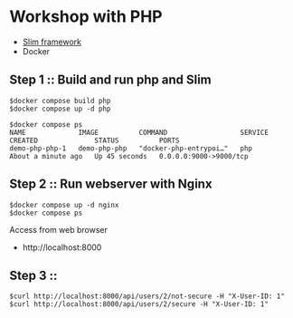 # Workshop with PHP
* [Slim framework](https://www.slimframework.com/)
* Docker


## Step 1 :: Build and run php and Slim
```
$docker compose build php
$docker compose up -d php

$docker compose ps        
NAME             IMAGE          COMMAND                  SERVICE   CREATED              STATUS          PORTS
demo-php-php-1   demo-php-php   "docker-php-entrypoi…"   php       About a minute ago   Up 45 seconds   0.0.0.0:9000->9000/tcp
```

## Step 2 :: Run webserver with Nginx
```
$docker compose up -d nginx
$docker compose ps
```

Access from web browser
* http://localhost:8000

## Step 3 :: 
```
$curl http://localhost:8000/api/users/2/not-secure -H "X-User-ID: 1"
$curl http://localhost:8000/api/users/2/secure -H "X-User-ID: 1"
```